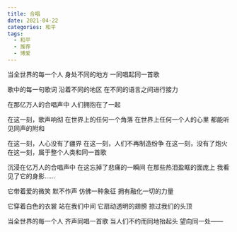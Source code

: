 ```yaml
---
title: 合唱
date: 2021-04-22
categories: 和平
tags:
  - 和平
  - 推荐
  - 博爱
---
```


当全世界的每一个人
身处不同的地方
一同唱起同一首歌

歌中的每一句歌词
沿着不同的地区
在不同的语言之间进行接力

在那亿万人的合唱声中
人们拥抱在了一起
<!--more-->
在这一刻，歌声响彻
在世界上的任何一个角落
在世界上任何一个人的心里
都能听见同声的附和

在这一刻，人心没有了疆界
在这一刻，人们不再制造纷争 
在这一刻，没有了炮火
在这一刻，属于整个人类和同一首歌

沉浸在亿万人的合唱声中
在这忘掉了悲痛的一瞬间
在那些热泪盈眶的面庞上
我看见了它的身影……

它带着爱的微笑
默不作声
仿佛一种象征
拥有融化一切的力量

它穿着白色的衣裳
站在我们中间
它扇动透明的翅膀
掠过我们的头顶

当全世界的每一个人
齐声同唱一首歌
当人们不约而同地抬起头
望向同一处——
